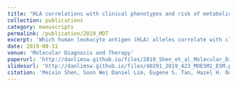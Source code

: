 ```yaml
---
title: "HLA correlations with clinical phenotypes and risk of metabolic comorbidities in Singapore Chinese psoriasis patients"
collection: publications
category: manuscripts
permalink: /publication/2019_MDT
excerpt: 'Which human leukocyte antigen (HLA) alleles correlate with clincial expressions?'
date: 2019-08-31
venue: 'Molecular Diagnosis and Therapy'
paperurl: 'http://danlimsw.github.io/files/2019_Shen_et_al_Molecular_Diagnosis__Therapy.pdf'
slidesurl: 'http://danlimsw.github.io/files/40291_2019_423_MOESM1_ESM.pdf'
citation: 'Meixin Shen, Soon Wei Daniel Lim, Eugene S. Tan, Hazel H. Oon, Ee Chee Ren, HLA Correlations with Clinical Phenotypes and Risk of Metabolic Comorbidities in Singapore Chinese Psoriasis Patients, <i>Molecular Diagnosis & Therapy</i> <b>23</b>, 751-760 (2019).'
---
```


